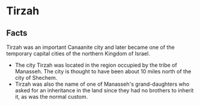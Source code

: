 # Tirzah

## Facts

Tirzah was an important Canaanite city and later became one of the temporary capital cities of the northern Kingdom of Israel.

* The city Tirzah was located in the region occupied by the tribe of Manasseh. The city is thought to have been about 10 miles north of the city of Shechem.
* Tirzah was also the name of one of Manasseh's grand-daughters who asked for an inheritance in the land since they had no brothers to inherit it, as was the normal custom.